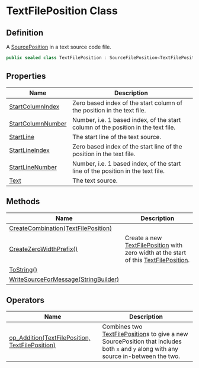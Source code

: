 # TextFilePosition Class
## Definition

A [SourcePosition](MrKWatkins.Ast.Position.SourcePosition.md) in a text source code file.

```c#
public sealed class TextFilePosition : SourceFilePosition<TextFilePosition, TextFile>, IEquatable<SourcePosition>, IEqualityOperators<SourcePosition, SourcePosition, Boolean>, ITextSourcePosition
```

## Properties

| Name | Description |
| ---- | ----------- |
| [StartColumnIndex](MrKWatkins.Ast.Position.TextFilePosition.StartColumnIndex.md) | Zero based index of the start column of the position in the text file. |
| [StartColumnNumber](MrKWatkins.Ast.Position.TextFilePosition.StartColumnNumber.md) | Number, i.e. 1 based index, of the start column of the position in the text file. |
| [StartLine](MrKWatkins.Ast.Position.TextFilePosition.StartLine.md) | The start line of the text source. |
| [StartLineIndex](MrKWatkins.Ast.Position.TextFilePosition.StartLineIndex.md) | Zero based index of the start line of the position in the text file. |
| [StartLineNumber](MrKWatkins.Ast.Position.TextFilePosition.StartLineNumber.md) | Number, i.e. 1 based index, of the start line of the position in the text file. |
| [Text](MrKWatkins.Ast.Position.TextFilePosition.Text.md) | The text source. |

## Methods

| Name | Description |
| ---- | ----------- |
| [CreateCombination(TextFilePosition)](MrKWatkins.Ast.Position.TextFilePosition.CreateCombination.md) |  |
| [CreateZeroWidthPrefix()](MrKWatkins.Ast.Position.TextFilePosition.CreateZeroWidthPrefix.md) | Create a new [TextFilePosition](MrKWatkins.Ast.Position.TextFilePosition.md) with zero width at the start of this [TextFilePosition](MrKWatkins.Ast.Position.TextFilePosition.md). |
| [ToString()](MrKWatkins.Ast.Position.TextFilePosition.ToString.md) |  |
| [WriteSourceForMessage(StringBuilder)](MrKWatkins.Ast.Position.TextFilePosition.WriteSourceForMessage.md) |  |

## Operators

| Name | Description |
| ---- | ----------- |
| [op_Addition(TextFilePosition, TextFilePosition)](MrKWatkins.Ast.Position.TextFilePosition.op_Addition.md) | Combines two [TextFilePosition](MrKWatkins.Ast.Position.TextFilePosition.md)s to give a new SourcePosition that includes both `x` and `y` along with any source in-between the two. |

